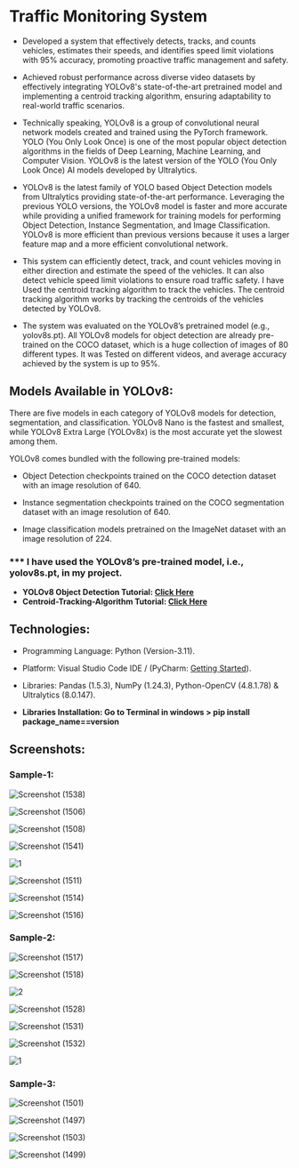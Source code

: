 <h1>Traffic Monitoring System</h1>


* Developed a system that effectively detects, tracks, and counts vehicles, estimates their speeds, and identifies speed limit violations with 95% accuracy, promoting proactive traffic management and safety.
* Achieved robust performance across diverse video datasets by effectively integrating YOLOv8's state-of-the-art pretrained model and implementing a centroid tracking algorithm, ensuring adaptability to real-world traffic scenarios.

* Technically speaking, YOLOv8 is a group of convolutional neural network models created and trained using the PyTorch framework. YOLO (You Only Look Once) is one of the most popular object detection algorithms in the fields of Deep Learning, Machine Learning, and Computer Vision. YOLOv8 is the latest version of the YOLO (You Only Look Once) AI models developed by Ultralytics.

* YOLOv8 is the latest family of YOLO based Object Detection models from Ultralytics providing state-of-the-art performance.
Leveraging the previous YOLO versions, the YOLOv8 model is faster and more accurate while providing a unified framework for training models for performing Object Detection, Instance Segmentation, and
Image Classification. YOLOv8 is more efficient than previous versions because it uses a larger feature map and a more efficient convolutional network.

* This system can efficiently detect, track, and count vehicles moving in either direction and estimate the speed of the vehicles. It can also detect vehicle speed limit violations to ensure road traffic
safety. I have Used the centroid tracking algorithm to track the vehicles. The centroid tracking algorithm works by tracking the centroids of the vehicles detected by YOLOv8.

* The system was evaluated on the YOLOv8’s pretrained model (e.g., yolov8s.pt). All YOLOv8 models for object detection are already pre-trained on the COCO dataset, which is a huge collection of
images of 80 different types. It was Tested on different videos, and average accuracy achieved by the system is up to 95%.


<h2>Models Available in YOLOv8:</h2>

There are five models in each category of YOLOv8 models for detection, segmentation, and classification. YOLOv8 Nano is the fastest and smallest, while YOLOv8 Extra Large (YOLOv8x) is the most accurate yet the slowest among them. 

YOLOv8 comes bundled with the following pre-trained models:

* Object Detection checkpoints trained on the COCO detection dataset with an image resolution of 640.

* Instance segmentation checkpoints trained on the COCO segmentation dataset with an image resolution of 640.
  
* Image classification models pretrained on the ImageNet dataset with an image resolution of 224.

<h3> *** I have used the YOLOv8’s pre-trained model, i.e., yolov8s.pt, in my project.</h3>

* <strong>YOLOv8 Object Detection Tutorial: [Click Here](https://www.freecodecamp.org/news/how-to-detect-objects-in-images-using-yolov8/)</strong>
* <strong>Centroid-Tracking-Algorithm Tutorial: [Click Here](https://www.analyticsvidhya.com/blog/2022/05/a-tutorial-on-centroid-tracker-counter-system/)</strong>

<h2>Technologies:</h2>

*	Programming Language: Python (Version-3.11).

*	Platform: Visual Studio Code IDE / (PyCharm: [Getting Started](https://www.jetbrains.com/help/pycharm/getting-started.html)).

* Libraries: Pandas (1.5.3), NumPy (1.24.3), Python-OpenCV (4.8.1.78) & Ultralytics (8.0.147).

* <strong>**Libraries Installation: Go to Terminal in windows > pip install package_name==version**</strong>


<h2>Screenshots:</h2>

<h3>Sample-1:</h3>

![Screenshot (1538)](https://github.com/DebajyotiTalukder2001/Traffic-Monitoring-System/assets/136104351/7ebae89c-f123-4ab6-b41d-b481f293b58f)

![Screenshot (1506)](https://github.com/DebajyotiTalukder2001/Traffic-Monitoring-System/assets/136104351/5731148b-e468-4e04-b92f-c7f1e571bf59)


![Screenshot (1508)](https://github.com/DebajyotiTalukder2001/Traffic-Monitoring-System/assets/136104351/f212dfc5-ed14-4828-bb6d-03da8e8c9d77)



![Screenshot (1541)](https://github.com/DebajyotiTalukder2001/Traffic-Monitoring-System/assets/136104351/5d3a67c9-c2a5-4a8c-9ce9-93184e51c895)



![1](https://github.com/DebajyotiTalukder2001/Traffic-Monitoring-System/assets/136104351/3151a5f0-45a2-4355-bd19-ff2e6fb4660b)



![Screenshot (1511)](https://github.com/DebajyotiTalukder2001/Traffic-Monitoring-System/assets/136104351/a4232869-0362-44e6-b584-c603b44c46c2)


![Screenshot (1514)](https://github.com/DebajyotiTalukder2001/Traffic-Monitoring-System/assets/136104351/6efc8740-170a-416b-bdd2-ec71eb4420f7)



![Screenshot (1516)](https://github.com/DebajyotiTalukder2001/Traffic-Monitoring-System/assets/136104351/2509f7fa-624b-4e18-9727-141f76ec18e1)


<h3>Sample-2:</h3>


![Screenshot (1517)](https://github.com/DebajyotiTalukder2001/Traffic-Monitoring-System/assets/136104351/54ea1661-128e-4d10-a02f-e026e9f368ca)



![Screenshot (1518)](https://github.com/DebajyotiTalukder2001/Traffic-Monitoring-System/assets/136104351/e285a9ea-5071-4c14-863b-36880ae6e315)


![2](https://github.com/DebajyotiTalukder2001/Traffic-Monitoring-System/assets/136104351/8d081907-3560-4873-ba35-6c7f7ca92de1)


![Screenshot (1528)](https://github.com/DebajyotiTalukder2001/Traffic-Monitoring-System/assets/136104351/85587377-1748-46ed-ad6f-dbe740a93310)



![Screenshot (1531)](https://github.com/DebajyotiTalukder2001/Traffic-Monitoring-System/assets/136104351/29e67f2e-9e08-4097-a916-46bbe7dd56fd)


![Screenshot (1532)](https://github.com/DebajyotiTalukder2001/Traffic-Monitoring-System/assets/136104351/45ac7529-7d81-405c-aec1-b5f19764cedc)


![1](https://github.com/DebajyotiTalukder2001/Traffic-Monitoring-System/assets/136104351/50177c38-1b4f-4e10-8af9-2a9f93860069)


<h3>Sample-3:</h3>

![Screenshot (1501)](https://github.com/DebajyotiTalukder2001/Traffic-Monitoring-System/assets/136104351/5b2def4b-f024-48db-955e-e59025f7d6cd)




![Screenshot (1497)](https://github.com/DebajyotiTalukder2001/Traffic-Monitoring-System/assets/136104351/c97147f3-b7cd-4de9-8c6b-2bd590f10463)




![Screenshot (1503)](https://github.com/DebajyotiTalukder2001/Traffic-Monitoring-System/assets/136104351/d5136072-f88f-4560-bf0b-03feb8ee896d)





![Screenshot (1499)](https://github.com/DebajyotiTalukder2001/Traffic-Monitoring-System/assets/136104351/a25b92a7-829f-42aa-82fe-8d96c45950d4)























